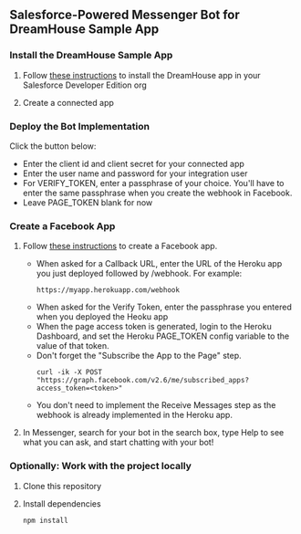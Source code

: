## Salesforce-Powered Messenger Bot for DreamHouse Sample App

### Install the DreamHouse Sample App

1. Follow [these instructions](http://dreamhouse-site.herokuapp.com/installation/) to install the DreamHouse app in your Salesforce Developer Edition org

1. Create a connected app

### Deploy the Bot Implementation

Click the button below:

- Enter the client id and client secret for your connected app
- Enter the user name and password for your integration user
- For VERIFY_TOKEN, enter a passphrase of your choice. You'll have to enter the same passphrase when you create the webhook in Facebook.
- Leave PAGE_TOKEN blank for now


### Create a Facebook App

1. Follow [these instructions](https://developers.facebook.com/docs/messenger-platform/quickstart) to create a Facebook app.

    - When asked for a Callback URL, enter the URL of the Heroku app you just deployed followed by /webhook. For example:
        ```
        https://myapp.herokuapp.com/webhook
        ```
    - When asked for the Verify Token, enter the passphrase you entered when you deployed the Heoku app
    - When the page access token is generated, login to the Heroku Dashboard, and set the Heroku PAGE_TOKEN config variable to the value of that token.           
    - Don't forget the "Subscribe the App to the Page" step.
        ```
        curl -ik -X POST "https://graph.facebook.com/v2.6/me/subscribed_apps?access_token=<token>"
        ```
    - You don't need to implement the Receive Messages step as the webhook is already implemented in the Heroku app.
    
1. In Messenger, search for your bot in the search box, type Help to see what you can ask, and start chatting with your bot!


### Optionally: Work with the project locally

1. Clone this repository

1. Install dependencies
    ```
    npm install
    ```